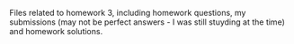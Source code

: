 Files related to homework 3, including homework questions, my submissions (may not be perfect answers - I was still stuyding at the time) and homework solutions.
